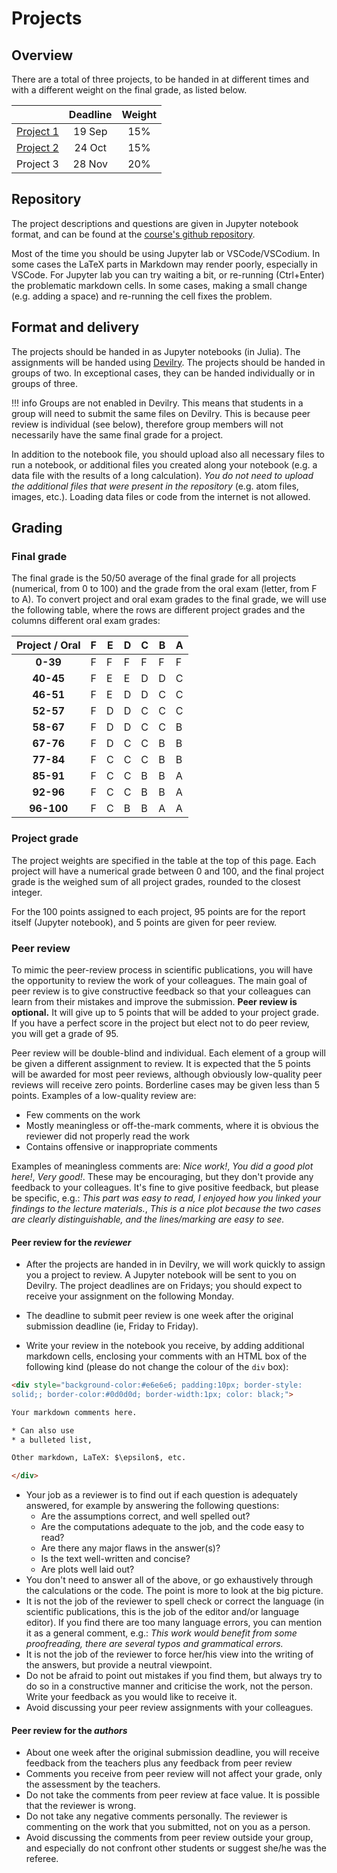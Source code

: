 # Projects

## Overview

There are a total of three projects, to be handed in at different times and with a different weight on the final grade, as listed below.

|        | Deadline          | Weight  |
| ------------- |:-------------:| :----:|
| [Project 1](https://github.com/tiagopereira/ast4310/tree/main/notebooks/project1)   | 19 Sep | 15% |
| [Project 2](https://github.com/tiagopereira/ast4310/tree/main/notebooks/project2)  | 24 Oct | 15% |
| Project 3  | 28 Nov | 20% |


## Repository

The project descriptions and questions are given in Jupyter notebook format, and can be found at the [course's github repository](https://github.com/tiagopereira/ast4310). 

Most of the time you should be using Jupyter lab or VSCode/VSCodium. In some cases the LaTeX parts in Markdown may render poorly, especially in VSCode. For Jupyter lab you can try waiting a bit, or re-running (Ctrl+Enter) the problematic markdown cells. In some cases, making a small change (e.g. adding a space) and re-running the cell fixes the problem.

## Format and delivery

The projects should be handed in as Jupyter notebooks (in Julia). The assignments will be handed using [Devilry](https://devilry.ifi.uio.no). The projects should be handed in groups of two. In exceptional cases, they can be handed individually or in groups of three.

!!! info
    Groups are not enabled in Devilry. This means that students in a group will need to submit the same files on Devilry. This is because peer review is individual (see below), therefore group members will not necessarily have the same final grade for a project.

In addition to the notebook file, you should upload also all necessary files to run a notebook, or additional files you created along your notebook (e.g. a data file with the results of a long calculation). *You do not need to upload the additional files that were present in the repository* (e.g. atom files, images, etc.). Loading data files or code from the internet is not allowed.

## Grading

### Final grade

The final grade is the 50/50 average of the final grade for all projects (numerical, from 0 to 100) and the grade from the oral exam (letter, from F to A). To convert project and oral exam grades to the final grade, we will use the following table, where the rows are different project grades and the columns different oral exam grades:

  |Project / Oral |  F |  E |  D  | C |  B |  A|
  |:---------:|----------|----|----|----|----|----|
  |**0-39**     |  F |  F |  F |  F |  F |  F |
  |**40-45**    |  F |  E |  E |  D |  D |  C |
  |**46-51**    |  F |  E |  D |  D |  C |  C |
  |**52-57**    |  F |  D |  D |  C |  C |  C |
  |**58-67**    |  F |  D |  D |  C |  C |  B |
  |**67-76**    |  F |  D |  C |  C |  B |  B |
  |**77-84**    |  F |  C |  C |  C |  B |  B |
  |**85-91**    |  F |  C |  C |  B |  B |  A |
  |**92-96**    |  F |  C |  C |  B |  B |  A |
  |**96-100**   |  F |  C |  B |  B |  A |  A |


### Project grade

The project weights are specified in the table at the top of this page. Each project will have a numerical grade between 0 and 100, and the final project grade is the weighed sum of all project grades, rounded to the closest integer. 

For the 100 points assigned to each project, 95 points are for the report itself (Jupyter notebook), and 5 points are given for peer review. 

### Peer review

To mimic the peer-review process in scientific publications, you will have the opportunity to review the work of your colleagues. The main goal of peer review is to give constructive feedback so that your colleagues can learn from their mistakes and improve the submission. **Peer review is optional.** It will give up to 5 points that will be added to your project grade. If you have a perfect score in the project but elect not to do peer review, you will get a grade of 95. 

Peer review will be double-blind and individual. Each element of a group will be given a different assignment to review. It is expected that the 5 points will be awarded for most peer reviews, although obviously low-quality peer reviews will receive zero points. Borderline cases may be given less than 5 points. Examples of a low-quality review are:

* Few comments on the work
* Mostly meaningless or off-the-mark comments, where it is obvious the reviewer did not properly read the work
* Contains offensive or inappropriate comments

Examples of meaningless comments are: *Nice work!*, *You did a good plot here!*, *Very good!*. These may be encouraging, but they don't provide any feedback to your colleagues. It's fine to give positive feedback, but please be specific, e.g.: *This part was easy to read, I enjoyed how you linked your findings to the lecture materials.*, *This is a nice plot because the two cases are clearly distinguishable, and the lines/marking are easy to see.*

#### Peer review for the *reviewer*

* After the projects are handed in in Devilry, we will work quickly to assign you a project to review. A Jupyter notebook will be sent to you on Devilry. The project deadlines are on Fridays; you should expect to receive your assignment on the following Monday.

* The deadline to submit peer review is one week after the original submission deadline (ie, Friday to Friday).

* Write your review in the notebook you receive, by adding additional markdown cells, enclosing your comments with an HTML box of the following kind (please do not change the colour of the `div` box):

```html
<div style="background-color:#e6e6e6; padding:10px; border-style:
solid;; border-color:#0d0d0d; border-width:1px; color: black;">

Your markdown comments here.

* Can also use
* a bulleted list,

Other markdown, LaTeX: $\epsilon$, etc.

</div>
```

* Your job as a reviewer is to find out if each question is adequately answered, for example by answering the following questions:
    * Are the assumptions correct, and well spelled out?
    * Are the computations adequate to the job, and the code easy to read?
    * Are there any major flaws in the answer(s)?
    * Is the text well-written and concise?
    * Are plots well laid out?
* You don't need to answer all of the above, or go exhaustively through the calculations or the code. The point is more to look at the big picture.
* It is not the job of the reviewer to spell check or correct the language (in scientific publications, this is the job of the editor and/or language editor). If you find there are too many language errors, you can mention it as a general comment, e.g.: *This work would benefit from some proofreading, there are several typos and grammatical errors.*
* It is not the job of the reviewer to force her/his view into the writing of the answers, but provide a neutral viewpoint. 
* Do not be afraid to point out mistakes if you find them, but always try to do so in a constructive manner and criticise the work, not the person. Write your feedback as you would like to receive it.
* Avoid discussing your peer review assignments with your colleagues. 




#### Peer review for the *authors*

* About one week after the original submission deadline, you will receive feedback from the teachers plus any feedback from peer review
* Comments you receive from peer review will not affect your grade, only the assessment by the teachers.
* Do not take the comments from peer review at face value. It is possible that the reviewer is wrong.
* Do not take any negative comments personally. The reviewer is commenting on the work that you submitted, not on you as a person.
* Avoid discussing the comments from peer review outside your group, and especially do not confront other students or suggest she/he was the referee.

